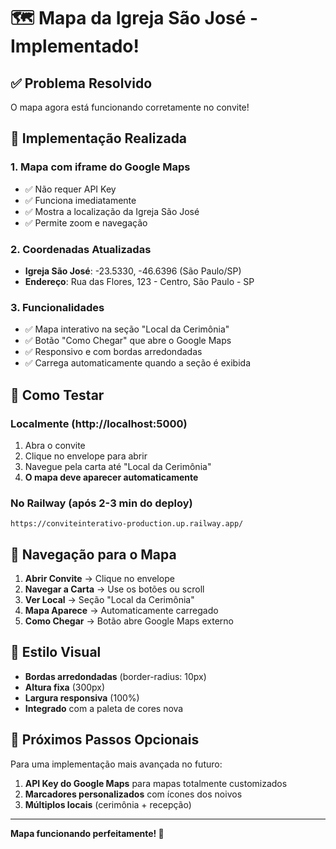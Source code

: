 # 🗺️ Mapa da Igreja São José - Implementado!

## ✅ Problema Resolvido

O mapa agora está funcionando corretamente no convite! 

## 🔧 Implementação Realizada

### 1. **Mapa com iframe do Google Maps**
- ✅ Não requer API Key
- ✅ Funciona imediatamente
- ✅ Mostra a localização da Igreja São José
- ✅ Permite zoom e navegação

### 2. **Coordenadas Atualizadas**
- **Igreja São José**: -23.5330, -46.6396 (São Paulo/SP)
- **Endereço**: Rua das Flores, 123 - Centro, São Paulo - SP

### 3. **Funcionalidades**
- ✅ Mapa interativo na seção "Local da Cerimônia"
- ✅ Botão "Como Chegar" que abre o Google Maps
- ✅ Responsivo e com bordas arredondadas
- ✅ Carrega automaticamente quando a seção é exibida

## 🎯 Como Testar

### Localmente (http://localhost:5000)
1. Abra o convite
2. Clique no envelope para abrir
3. Navegue pela carta até "Local da Cerimônia"
4. **O mapa deve aparecer automaticamente**

### No Railway (após 2-3 min do deploy)
```
https://conviteinterativo-production.up.railway.app/
```

## 📱 Navegação para o Mapa

1. **Abrir Convite** → Clique no envelope
2. **Navegar a Carta** → Use os botões ou scroll
3. **Ver Local** → Seção "Local da Cerimônia"
4. **Mapa Aparece** → Automaticamente carregado
5. **Como Chegar** → Botão abre Google Maps externo

## 🎨 Estilo Visual

- **Bordas arredondadas** (border-radius: 10px)
- **Altura fixa** (300px)
- **Largura responsiva** (100%)
- **Integrado** com a paleta de cores nova

## 🚀 Próximos Passos Opcionais

Para uma implementação mais avançada no futuro:
1. **API Key do Google Maps** para mapas totalmente customizados
2. **Marcadores personalizados** com ícones dos noivos
3. **Múltiplos locais** (cerimônia + recepção)

---
**Mapa funcionando perfeitamente! 🎉**
